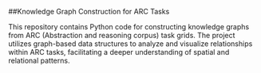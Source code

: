 ##Knowledge Graph Construction for ARC Tasks

This repository contains Python code for constructing knowledge graphs from ARC (Abstraction and reasoning corpus) task grids. The project utilizes graph-based data structures to analyze and visualize relationships within ARC tasks, facilitating a deeper understanding of spatial and relational patterns.
